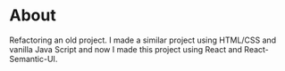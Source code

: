 # About

Refactoring an old project. I made a similar project using HTML/CSS and vanilla Java Script and now I made this project using React and React-Semantic-UI.
